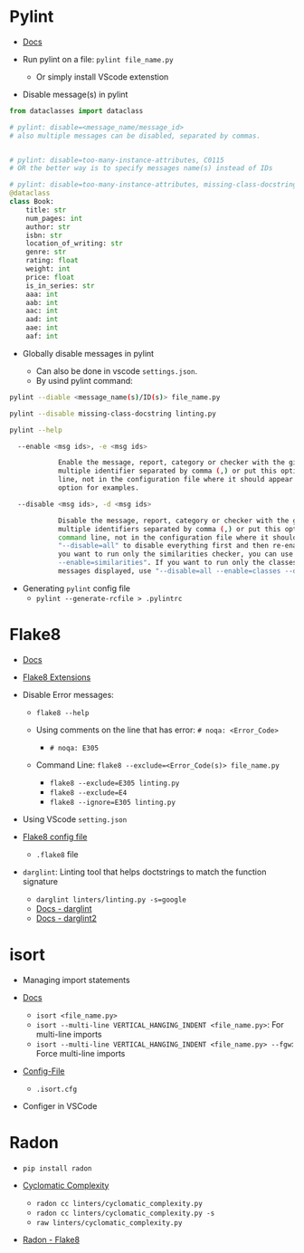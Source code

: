 # Pylint

- [Docs](https://pylint.readthedocs.io/en/latest/index.html)

- Run pylint on a file: `pylint file_name.py`
  - Or simply install VScode extenstion  

- Disable message(s) in pylint

```python
from dataclasses import dataclass

# pylint: disable=<message_name/message_id>
# also multiple messages can be disabled, separated by commas.


# pylint: disable=too-many-instance-attributes, C0115
# OR the better way is to specify messages name(s) instead of IDs

# pylint: disable=too-many-instance-attributes, missing-class-docstring
@dataclass
class Book:
    title: str
    num_pages: int
    author: str
    isbn: str
    location_of_writing: str
    genre: str
    rating: float
    weight: int
    price: float
    is_in_series: str
    aaa: int
    aab: int
    aac: int
    aad: int
    aae: int
    aaf: int
```


- Globally disable messages in pylint

  - Can also be done in vscode `settings.json`.
  - By usind pylint command:
  
```bash
pylint --diable <message_name(s)/ID(s)> file_name.py

pylint --disable missing-class-docstring linting.py
```


```bash
pylint --help

  --enable <msg ids>, -e <msg ids>

            Enable the message, report, category or checker with the given id(s). You can either give
            multiple identifier separated by comma (,) or put this option multiple time (only on the command
            line, not in the configuration file where it should appear only once). See also the "--disable"
            option for examples.

  --disable <msg ids>, -d <msg ids>

            Disable the message, report, category or checker with the given id(s). You can either give
            multiple identifiers separated by comma (,) or put this option multiple times (only on the
            command line, not in the configuration file where it should appear only once). You can also use
            "--disable=all" to disable everything first and then re-enable specific checks. For example, if
            you want to run only the similarities checker, you can use "--disable=all
            --enable=similarities". If you want to run only the classes checker, but have no Warning level
            messages displayed, use "--disable=all --enable=classes --disable=W".
```

- Generating `pylint` config file
  - `pylint --generate-rcfile > .pylintrc` 
  

# Flake8

- [Docs](https://flake8.pycqa.org/en/latest/)
- [Flake8 Extensions](https://github.com/DmytroLitvinov/awesome-flake8-extensions)

- Disable Error messages:
  - `flake8 --help`
  
  - Using comments on the line that has error: `# noqa: <Error_Code>`
    - `# noqa: E305`
  
  - Command Line: `flake8 --exclude=<Error_Code(s)> file_name.py`
    - `flake8 --exclude=E305 linting.py`
    - `flake8 --exclude=E4`
    - `flake8 --ignore=E305 linting.py`

- Using VScode `setting.json`

- [Flake8 config file](https://flake8.pycqa.org/en/latest/user/configuration.html)
  - `.flake8` file


- `darglint`: Linting tool that helps doctstrings to match the function signature
  - `darglint linters/linting.py -s=google`
  - [Docs - darglint](https://github.com/terrencepreilly/darglint)
  - [Docs - darglint2](https://github.com/akaihola/darglint2)


# isort

- Managing import statements
- [Docs](https://pycqa.github.io/isort/)
  
  - `isort <file_name.py>`
  - `isort --multi-line VERTICAL_HANGING_INDENT <file_name.py>`: For multi-line imports
  - `isort --multi-line VERTICAL_HANGING_INDENT <file_name.py> --fgw`: Force multi-line imports
  
- [Config-File](https://pycqa.github.io/isort/docs/configuration/config_files.html)
  - `.isort.cfg`

- Configer in VSCode


# Radon

- `pip install radon`

- [Cyclomatic Complexity](https://radon.readthedocs.io/en/latest/intro.html)
  - `radon cc linters/cyclomatic_complexity.py`
  - `radon cc linters/cyclomatic_complexity.py -s`
  - `raw linters/cyclomatic_complexity.py`
  
- [Radon - Flake8](https://radon.readthedocs.io/en/latest/flake8.html)
